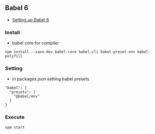 ## Babel 6

+ [Setting up Babel 6](https://babeljs.io/blog/2015/10/31/setting-up-babel-6)

### Install

+ babel core for compiler
```
npm install --save-dev babel-core babel-cli babel-preset-env babel-polyfill
```

### Setting

+ in packages.json setting babel presets

```
"babel": {
  "presets": [
    "@babel/env"
  ]
}
```

### Execute

```
npm start
```
